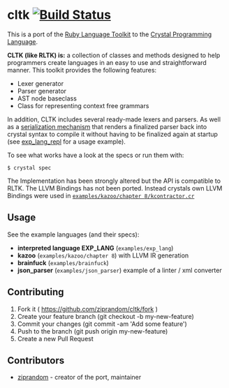 # cltk [![Build Status](https://api.travis-ci.org/ziprandom/cltk.svg)](https://travis-ci.org/ziprandom/cltk)

This is a port of the [Ruby Language Toolkit](https://github.com/chriswailes/RLTK) to the [Crystal Programming Language](http://crystal-lang.org/).

**CLTK (like RLTK) is:** a collection of classes and methods designed to help programmers create languages in an easy to use and straightforward manner. This toolkit provides the following features:

* Lexer generator
* Parser generator
* AST node baseclass
* Class for representing context free grammars

In addition, CLTK includes several ready-made lexers and parsers. As well as a [serialization mechanism](src/cltk/parser/crystalize.cr) that renders a finalized parser back into crystal syntax to compile it without having to be finalized again at startup (see [exp_lang_repl](examples/exp_lang/exp_lang_repl.cr) for a usage example).

To see what works have a look at the specs or run them with:

```crystal
$ crystal spec
```

The Implementation has been strongly altered but the API is compatible to RLTK. The LLVM Bindings has not been ported. Instead crystals own LLVM Bindings were used in [`examples/kazoo/chapter 8/kcontractor.cr`](https://github.com/ziprandom/cltk/blob/master/examples/kazoo/chapter_8/kcontractor.cr)

## Usage

See the example languages (and their specs):
* **interpreted language EXP_LANG** (`examples/exp_lang`)
* **kazoo**  (`examples/kazoo/chapter 8`) with LLVM IR generation
* **brainfuck** (`examples/brainfuck`)
* **json_parser** (`examples/json_parser`) example of a linter / xml converter

## Contributing

1. Fork it ( https://github.com/ziprandom/cltk/fork )
2. Create your feature branch (git checkout -b my-new-feature)
3. Commit your changes (git commit -am 'Add some feature')
4. Push to the branch (git push origin my-new-feature)
5. Create a new Pull Request

## Contributors

- [ziprandom](https://github.com/ziprandom)  - creator of the port, maintainer
